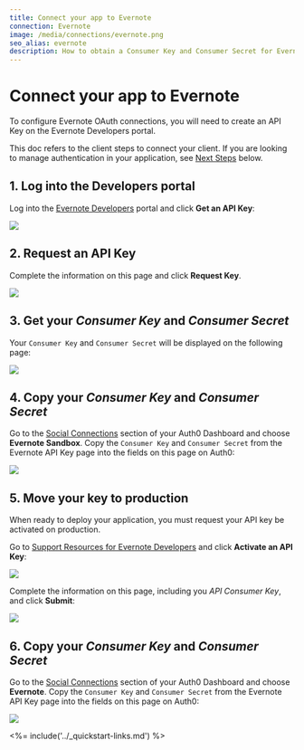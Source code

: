 ```yaml
---
title: Connect your app to Evernote
connection: Evernote
image: /media/connections/evernote.png
seo_alias: evernote
description: How to obtain a Consumer Key and Consumer Secret for Evernote.
---
```


# Connect your app to Evernote

To configure Evernote OAuth connections, you will need to create an API Key on the Evernote Developers portal.

This doc refers to the client steps to connect your client. If you are looking to manage authentication in your application, see [Next Steps](#next-steps) below.

## 1. Log into the Developers portal

Log into the [Evernote Developers](http://dev.evernote.com) portal and click **Get an API Key**:

![](/media/articles/connections/social/evernote/evernote-1.png)

## 2. Request an API Key

Complete the information on this page and click **Request Key**.

![](/media/articles/connections/social/evernote/evernote-2.png)

## 3. Get your *Consumer Key* and *Consumer Secret*

Your `Consumer Key` and `Consumer Secret` will be displayed on the following page:

![](/media/articles/connections/social/evernote/evernote-3.png)

## 4. Copy your *Consumer Key* and *Consumer Secret*

Go to the [Social Connections](${manage_url}/#/connections/social) section of your Auth0 Dashboard and choose **Evernote Sandbox**. Copy the `Consumer Key` and `Consumer Secret` from the Evernote API Key page into the fields on this page on Auth0:

![](/media/articles/connections/social/evernote/evernote-4.png)

## 5. Move your key to production

When ready to deploy your application, you must request your API key be activated on production.

Go to [Support Resources for Evernote Developers](https://dev.evernote.com/support/) and click **Activate an API Key**:

![](/media/articles/connections/social/evernote/evernote-5.png)

Complete the information on this page, including you *API Consumer Key*, and click **Submit**:

![](/media/articles/connections/social/evernote/evernote-6.png)

## 6. Copy your *Consumer Key* and *Consumer Secret*

Go to the [Social Connections](${manage_url}/#/connections/social) section of your Auth0 Dashboard and choose **Evernote**. Copy the `Consumer Key` and `Consumer Secret` from the Evernote API Key page into the fields on this page on Auth0:

![](/media/articles/connections/social/evernote/evernote-7.png)

<%= include('../_quickstart-links.md') %>


